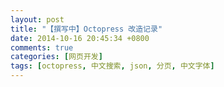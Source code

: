 ```yaml
---
layout: post
title: "【撰写中】Octopress 改造记录"
date: 2014-10-16 20:45:34 +0800
comments: true
categories: [网页开发]
tags: [octopress, 中文搜索, json, 分页, 中文字体]
---
```



